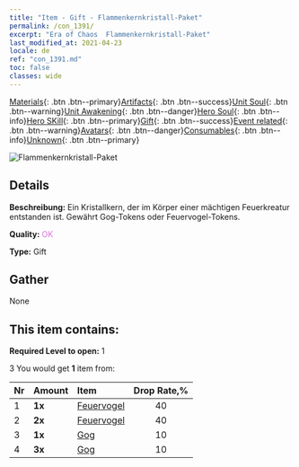```yaml
---
title: "Item - Gift - Flammenkernkristall-Paket"
permalink: /con_1391/
excerpt: "Era of Chaos  Flammenkernkristall-Paket"
last_modified_at: 2021-04-23
locale: de
ref: "con_1391.md"
toc: false
classes: wide
---
```

 [Materials](/ItemsDE/){: .btn .btn--primary}[Artifacts](/ItemsDE/Artifacts/){: .btn .btn--success}[Unit Soul](/ItemsDE/UnitSoul/){: .btn .btn--warning}[Unit Awakening](/ItemsDE/UnitAwakening/){: .btn .btn--danger}[Hero Soul](/ItemsDE/HeroSoul/){: .btn .btn--info}[Hero SKill](/ItemsDE/HeroSkill/){: .btn .btn--primary}[Gift](/ItemsDE/Gift/){: .btn .btn--success}[Event related](/ItemsDE/Events/){: .btn .btn--warning}[Avatars](/ItemsDE/Avatars/){: .btn .btn--danger}[Consumables](/ItemsDE/Consumables/){: .btn .btn--info}[Unknown](/ItemsDE/Unknown/){: .btn .btn--primary}

 ![Flammenkernkristall-Paket](/images/t/i_907005.png)

## Details
 **Beschreibung:** Ein Kristallkern, der im Körper einer mächtigen Feuerkreatur entstanden ist. Gewährt Gog-Tokens oder Feuervogel-Tokens.

 **Quality:** <span style="color: #DA70D6">OK</span>

 **Type:** Gift

## Gather

  None

## This item contains:

 **Required Level to open:** 1

 3 You would get **1** item  from:

  | Nr | Amount |     Item    | Drop Rate,% |
  |:---|:-------|:------------|:---------:|
  | 1 |  **1x** | [Feuervogel](/ItemsDE/unt_268/) | 40 | 
  | 2 |  **2x** | [Feuervogel](/ItemsDE/unt_268/) | 40 | 
  | 3 |  **1x** | [Gog](/ItemsDE/unt_227/) | 10 | 
  | 4 |  **3x** | [Gog](/ItemsDE/unt_227/) | 10 | 
